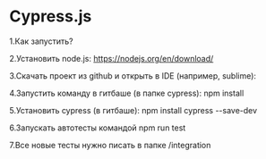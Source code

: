 # Cypress.js

1.Как запустить? 

2.Установить node.js: https://nodejs.org/en/download/

3.Скачать проект из github и открыть в IDE (например, sublime):

4.Запустить команду в гитбаше (в папке cypress): npm install

5.Установить cypress (в гитбаше): npm install cypress --save-dev

6.Запускать автотесты командой npm run test

7.Все новые тесты нужно писать в папке /integration
